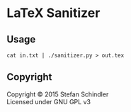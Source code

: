 # LaTeX Sanitizer
## Usage
	cat in.txt | ./sanitizer.py > out.tex

## Copyright
Copyright © 2015 Stefan Schindler  
Licensed under GNU GPL v3